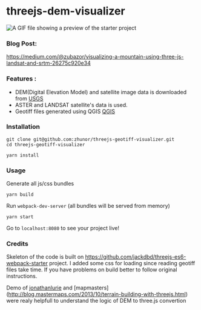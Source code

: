 # threejs-dem-visualizer

![A GIF file showing a preview of the starter project](https://github.com/zhunor/threejs-dem-visualizer/blob/master/preview.gif "Mouth Ağrı, modeled from USGS's digital elevation model and satellite image data")


### Blog Post: 
https://medium.com/@zubazor/visualizing-a-mountain-using-three-js-landsat-and-srtm-26275c920e34

### Features :

* DEM(Digital Elevation Model) and satellite image data is downloaded from [USGS](https://earthexplorer.usgs.gov/) 
* ASTER and LANDSAT satellite's data is used.
* Geotiff files generated using QGIS [QGIS](https://qgis.org/tr/site/)

 
### Installation

```
git clone git@github.com:zhunor/threejs-geotiff-visualizer.git
cd threejs-geotiff-visualizer

yarn install
```

### Usage

Generate all js/css bundles

```
yarn build
```

Run `webpack-dev-server` (all bundles will be served from memory)

```
yarn start
```


Go to `localhost:8080` to see your project live!


### Credits

Skeleton of the code is built on https://github.com/jackdbd/threejs-es6-webpack-starter project. I added some css for loading since reading geotiff files take time. If you have problems on build better to follow original instructions.

Demo of [jonathanlurie](https://github.com/jonathanlurie/ThreejsDEM) and [mapmasters] (http://blog.mastermaps.com/2013/10/terrain-building-with-threejs.html) were realy helpfull to understand the logic of DEM to three.js convertion


